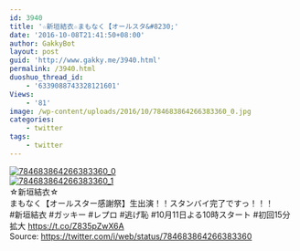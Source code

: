 ```yaml
---
id: 3940
title: '☆新垣結衣☆まもなく【オールスタ&#8230;'
date: '2016-10-08T21:41:50+08:00'
author: GakkyBot
layout: post
guid: 'http://www.gakky.me/3940.html'
permalink: /3940.html
duoshuo_thread_id:
    - '6339088743328121601'
Views:
    - '81'
image: /wp-content/uploads/2016/10/784683864266383360_0.jpg
categories:
    - twitter
tags:
    - twitter
---
```


[![784683864266383360_0](http://www.yui-aragaki.org/wp-content/uploads/2016/10/784683864266383360_0.jpg)](http://www.yui-aragaki.org/wp-content/uploads/2016/10/784683864266383360_0.jpg)  
[![784683864266383360_1](http://www.yui-aragaki.org/wp-content/uploads/2016/10/784683864266383360_1.jpg)](http://www.yui-aragaki.org/wp-content/uploads/2016/10/784683864266383360_1.jpg)  
☆新垣結衣☆  
まもなく【オールスター感謝祭】生出演！！スタンバイ完了ですっ！！！  
\#新垣結衣 #ガッキー #レプロ #逃げ恥 #10月11日よる10時スタート #初回15分拡大 https://t.co/Z835pZwX6A  
Source: <https://twitter.com/i/web/status/784683864266383360>